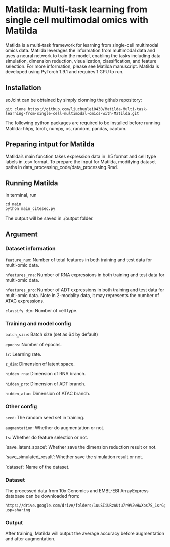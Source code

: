 # Matilda: Multi-task learning from single cell multimodal omics with Matilda

Matilda is a multi-task framework for learning from single-cell multimodal omics data. Matilda leverages the information from multimodal data and uses a neural network to train the model, enabling the tasks including data simulation, dimension reduction, visualization, classification, and feature selection. For more information, please see Matilda manuscript.
Matilda is developed using PyTorch 1.9.1 and requires 1 GPU to run.

## Installation
scJoint can be obtained by simply clonning the github repository:

```
git clone https://github.com/liuchunlei0430/Matilda-Multi-task-learning-from-single-cell-multimodal-omics-with-Matilda.git
```

The following python packages are required to be installed before running Matilda: h5py, torch, numpy, os, random, pandas, captum.

## Preparing intput for Matilda
Matilda’s main function takes expression data in .h5 format and cell type labels in .csv format. To prepare the input for Matilda, modifying dataset paths in data_processing_code/data_processing.Rmd.

## Running Matilda
In terminal, run

```
cd main
python main_citeseq.py
```

The output will be saved in ./output folder.

## Argument

### Dataset information

`feature_num`: Number of total features in both training and test data for multi-omic data.

`nfeatures_rna`: Number of RNA expressions in both training and test data for multi-omic data.

`nfeatures_pro`: Number of ADT expressions in both training and test data for multi-omic data. Note in 2-modality data, it may 
represents the number of ATAC expressions.

`classify_dim`: Number of cell type.

### Training and model config

`batch_size`: Batch size (set as 64 by default)

`epochs`: Number of epochs.

`lr`: Learning rate.

`z_dim`: Dimension of latent space.

`hidden_rna`: Dimension of RNA branch.

`hidden_pro`: Dimension of ADT branch.

`hidden_atac`: Dimension of ATAC branch.

### Other config

`seed`: The random seed set in training.

`augmentation`: Whether do augmentation or not.

`fs`: Whether do feature selection or not.

`save_latent_space’: Whether save the dimension reduction result or not.

`save_simulated_result’: Whether save the simulation result or not.

`dataset’: Name of the dataset.

### Dataset
The processed data from 10x Genomics and EMBL-EBI ArrayExpress database can be downloaded from:

```
https://drive.google.com/drive/folders/1uuSIiURzAUtu7r9V2wHwXbs7S_1srGg9?usp=sharing
```

### Output

After training, Matilda will output the average accuracy before augmentation and after augmentation.
